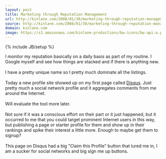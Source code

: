 ```yaml
---
layout: post
title: Marketing through Reputation Management
url: http://kinlane.com/2008/01/30/marketing-through-reputation-management/
source: http://kinlane.com/2008/01/30/marketing-through-reputation-management/
domain: kinlane.com
image: https://s3.amazonaws.com/kinlane-productions/bw-icons/bw-api-a.png
---
```

{% include JB/setup %}<p>
     I monitor my reputation basically on a daily basis as part of my routine. I Google myself and see how things are stacked and if there is anything new.
     <br />
     <br />
     I have a pretty unique name so I pretty much dominate all the listings.
     <br />
     <br />
     Today a new profile site showed up on my first page called <a href="http://disqus.com">Disqus</a>. Just pretty much a social network profile and it aggregates comments from me around the Internet.
     <br />
     <br />
     Will evaluate the tool more later.
     <br />
     <br />
     Not sure if it was a conscious effort on their part or it just happened, but it occurred to me that you could target prominent Internet users in this way, but publishing a page or starter profile for them and show up in their rankings and spike their interest a little more. Enough to maybe get them to signup?
     <br />
     <br />
     This page on Disqus had a big "Claim this Profile" button that lured me in, I am a sucker for social networks and big sign me up buttons.
</p>